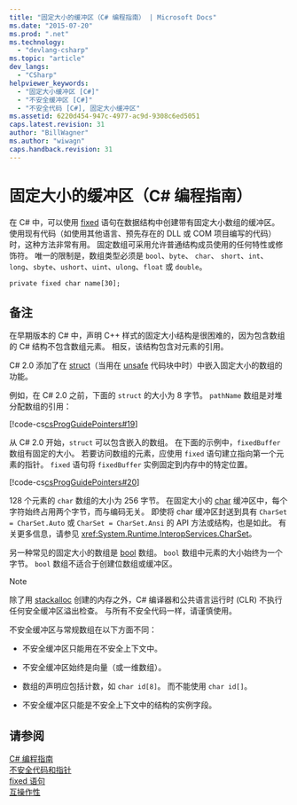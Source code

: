 ```yaml
---
title: "固定大小的缓冲区（C# 编程指南） | Microsoft Docs"
ms.date: "2015-07-20"
ms.prod: ".net"
ms.technology: 
  - "devlang-csharp"
ms.topic: "article"
dev_langs: 
  - "CSharp"
helpviewer_keywords: 
  - "固定大小缓冲区 [C#]"
  - "不安全缓冲区 [C#]"
  - "不安全代码 [C#], 固定大小缓冲区"
ms.assetid: 6220d454-947c-4977-ac9d-9308c6ed5051
caps.latest.revision: 31
author: "BillWagner"
ms.author: "wiwagn"
caps.handback.revision: 31
---
```

# 固定大小的缓冲区（C# 编程指南）
在 C\# 中，可以使用 [fixed](../../../csharp/language-reference/keywords/fixed-statement.md) 语句在数据结构中创建带有固定大小数组的缓冲区。  使用现有代码（如使用其他语言、预先存在的 DLL 或 COM 项目编写的代码）时，这种方法非常有用。  固定数组可采用允许普通结构成员使用的任何特性或修饰符。  唯一的限制是，数组类型必须是 `bool`、`byte`、 `char`、 `short`、`int`、`long`、`sbyte`、`ushort`、`uint`、`ulong`、`float` 或 `double`。  
  
```  
private fixed char name[30];  
```  
  
## 备注  
 在早期版本的 C\# 中，声明 C\+\+ 样式的固定大小结构是很困难的，因为包含数组的 C\# 结构不包含数组元素。  相反，该结构包含对元素的引用。  
  
 C\# 2.0 添加了在 [struct](../../../csharp/language-reference/keywords/struct.md)（当用在 [unsafe](../../../csharp/language-reference/keywords/unsafe.md) 代码块中时）中嵌入固定大小的数组的功能。  
  
 例如，在 C\# 2.0 之前，下面的 `struct` 的大小为 8 字节。  `pathName` 数组是对堆分配数组的引用：  
  
 [!code-cs[csProgGuidePointers#19](../../../csharp/programming-guide/unsafe-code-pointers/codesnippet/csharp/Pointers/Pointers.cs#19)]  
  
 从 C\# 2.0 开始，`struct` 可以包含嵌入的数组。  在下面的示例中，`fixedBuffer` 数组有固定的大小。  若要访问数组的元素，应使用 `fixed` 语句建立指向第一个元素的指针。  `fixed` 语句将 `fixedBuffer` 实例固定到内存中的特定位置。  
  
 [!code-cs[csProgGuidePointers#20](../../../csharp/programming-guide/unsafe-code-pointers/codesnippet/csharp/Pointers/Pointers.cs#20)]  
  
 128 个元素的 `char` 数组的大小为 256 字节。  在固定大小的 [char](../../../csharp/language-reference/keywords/char.md) 缓冲区中，每个字符始终占用两个字节，而与编码无关。  即使将 char 缓冲区封送到具有 `CharSet = CharSet.Auto` 或 `CharSet = CharSet.Ansi` 的 API 方法或结构，也是如此。  有关更多信息，请参见 <xref:System.Runtime.InteropServices.CharSet>。  
  
 另一种常见的固定大小的数组是 [bool](../../../csharp/language-reference/keywords/bool.md) 数组。  `bool` 数组中元素的大小始终为一个字节。  `bool` 数组不适合于创建位数组或缓冲区。  
  
> [!NOTE]
>  除了用 [stackalloc](../../../csharp/language-reference/keywords/stackalloc.md) 创建的内存之外，C\# 编译器和公共语言运行时 \(CLR\) 不执行任何安全缓冲区溢出检查。  与所有不安全代码一样，请谨慎使用。  
  
 不安全缓冲区与常规数组在以下方面不同：  
  
-   不安全缓冲区只能用在不安全上下文中。  
  
-   不安全缓冲区始终是向量（或一维数组）。  
  
-   数组的声明应包括计数，如 `char id[8]`。  而不能使用 `char id[]`。  
  
-   不安全缓冲区只能是不安全上下文中的结构的实例字段。  
  
## 请参阅  
 [C\# 编程指南](../../../csharp/programming-guide/index.md)   
 [不安全代码和指针](../../../csharp/programming-guide/unsafe-code-pointers/index.md)   
 [fixed 语句](../../../csharp/language-reference/keywords/fixed-statement.md)   
 [互操作性](../../../csharp/programming-guide/interop/interoperability.md)